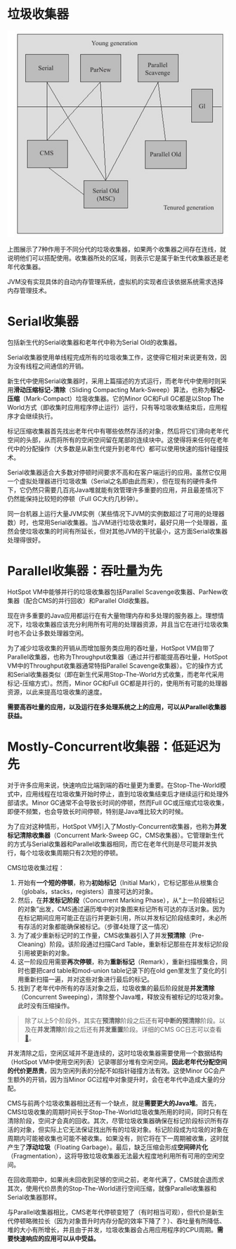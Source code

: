# 垃圾收集器
![](../image/JVM/GC.png)

上图展示了7种作用于不同分代的垃圾收集器，如果两个收集器之间存在连线，就说明他们可以搭配使用。收集器所处的区域，则表示它是属于新生代收集器还是老年代收集器。

JVM没有实现具体的自动内存管理系统，虚拟机的实现者应该依据系统需求选择内存管理技术。

# Serial收集器
包括新生代的Serial收集器和老年代中称为Serial Old的收集器。

Serial收集器使用单线程完成所有的垃圾收集工作，这使得它相对来说更有效，因为没有线程之间通信的开销。

新生代中使用Serial收集器时，采用上篇描述的方式运行，而老年代中使用时则采用**滑动压缩标记-清除**（Sliding Compacting Mark-Sweep）算法，也称为**标记-压缩**（Mark-Compact）垃圾收集器。它的Minor GC和Full GC都是以Stop The World方式（即收集时应用程序停止运行）运行，只有等垃圾收集结束后，应用程序才会继续执行。

标记压缩收集器首先找出老年代中有哪些依然存活的对象，然后将它们滑向老年代空间的头部，从而将所有的空闲空间留在尾部的连续块中。这使得将来任何在老年代中的分配操作（大多数是从新生代提升到老年代）都可以使用快速的指针碰撞技术。

Serial收集器适合大多数对停顿时间要求不高和在客户端运行的应用。虽然它仅用一个虚拟处理器进行垃圾收集（Serial之名即由此而来），但在现有的硬件条件下，它仍然只需要几百兆Java堆就能有效管理许多重要的应用，并且最差情况下仍然能保持比较短的停顿（Full GC大约几秒钟）。

同一台机器上运行大量JVM实例（某些情况下JVM的实例数超过了可用的处理器数）时，也常用Serial收集器。当JVM进行垃圾收集时，最好只用一个处理器，虽然会使垃圾收集的时间有所延长，但对其他JVM的干扰最小，这方面Serial收集器处理得很好。

# Parallel收集器：吞吐量为先
HotSpot VM中能够并行的垃圾收集器包括Parallel Scavenge收集器、ParNew收集器（配合CMS的并行回收）和Parallel Old收集器。

现在许多重要的Java应用都运行在有大量物理内存和多处理的服务器上。理想情况下，垃圾收集器应该充分利用所有可用的处理器资源，并且当它在进行垃圾收集时也不会让多数处理器空闲。

为了减少垃圾收集的开销从而增加服务类应用的吞吐量，HotSpot VM自带了Parallel收集器，也称为Throughput收集器（通过并行都能提高吞吐量，HotSpot VM中的Throughput收集器通常特指Parallel Scavenge收集器）。它的操作方式和Serial收集器类似（即在新生代采用Stop-The-World方式收集，而老年代采用标记-压缩方式）。然而，Minor GC和Full GC都是并行的，使用所有可能的处理器资源，以此来提高垃圾收集的速度。

**需要高吞吐量的应用，以及运行在多处理系统之上的应用，可以从Parallel收集器获益。**

# Mostly-Concurrent收集器：低延迟为先
对于许多应用来说，快速响应比端到端的吞吐量更为重要。在Stop-The-World模式中，应用线程在垃圾收集开始时停止，直到垃圾收集结束后才继续运行和处理外部请求。Minor GC通常不会导致长时间的停顿，然而Full GC或压缩式垃圾收集，即便不频繁，也会导致长时间停顿，特别是Java堆比较大的时候。

为了应对这种情形，HotSpot VM引入了Mostly-Concurrent收集器，也称为**并发标记清除收集器**（Concurrent Mark-Sweep GC，CMS收集器）。它管理新生代的方式与Serial收集器和Parallel收集器相同，而它在老年代则是尽可能并发执行，每个垃圾收集周期只有2次短的停顿。

CMS垃圾收集过程：
1. 开始有**一个短的停顿**，称为**初始标记**（Initial Mark），它标记那些从根集合（globals，stacks，registers）直接可达的对象。
2. 然后，在**并发标记阶段**（Concurrent Marking Phase），从“上一阶段被标记的对象”出发，CMS通过遍历堆中的对象图来标记所有可达的存活对象。因为在标记期间应用可能正在运行并更新引用，所以并发标记阶段结束时，未必所有存活的对象都能确保被标记。（步骤4处理了这一情况）
3. 为了减少重新标记时的工作量，CMS收集器引入了并发**预清除**（Pre-Cleaning）阶段。该阶段通过扫描Card Table，重新标记那些在并发标记阶段引用被更新的对象。
4. 这一阶段应用需要**再次停顿**，称为**重新标记**（Remark），重新扫描根集合，同时也要把card table和mod-union table记录下的在old gen里发生了变化的引用重新扫描一遍，并对这些对象进行最后的标记。
5. 找到了老年代中所有的存活对象之后，垃圾收集的最后阶段就是**并发清除**（Concurrent Sweeping），清除整个Java堆，释放没有被标记的垃圾对象。此时没有压缩操作。

> 除了以上5个阶段外，其实在**预清除**阶段之后还有**可中断的预清除**阶段。以及在**并发清除**阶段之后还有**并发重置**阶段。详细的CMS GC日志可以查看[🐷](./attachment/GC-LOG.md)。

并发清除之后，空闲区域并不是连续的，这时垃圾收集器需要使用一个数据结构（HotSpot VM中使用空闲列表）记录哪部分堆有空闲空间。**因此老年代分配空间的代价更昂贵**，因为空闲列表的分配不如指针碰撞方法有效。这使Minor GC会产生额外的开销，因为当Minor GC过程中对象提升时，会在老年代中造成大量的分配。

CMS与前两个垃圾收集器相比还有一个缺点，就是**需要更大的Java堆**。首先，CMS垃圾收集的周期时间长于Stop-The-World垃圾收集所用的时间，同时只有在清除阶段，空间才会真的回收。其次，尽管垃圾收集器确保在标记阶段标识所有存活的对象，但实际上它无法保证找出所有的垃圾对象。标记阶段成为垃圾的对象在周期内可能被收集也可能不被收集。如果没有，则它将在下一周期被收集，这时就产生了**浮动垃圾**（Floating Garbage）。最后，缺乏压缩会形成**空间碎片化**（Fragmentation），这将导致垃圾收集器无法最大程度地利用所有可用的空闲空间。

在回收周期中，如果尚未回收到足够的空间之前，老年代满了，CMS就会退而求其次，使用代价昂贵的Stop-The-World进行空间压缩，就像Parallel收集器和Serial收集器那样。

与Parallel收集器相比，CMS老年代停顿变短了（有时相当可观），但代价是新生代停顿略微拉长（因为对象晋升时内存分配的效率下降了？）、吞吐量有所降低、堆的大小有所增长，并且由于并发，垃圾收集器会占用应用程序的CPU周期。**需要快速响应的应用可以从中受益。**
